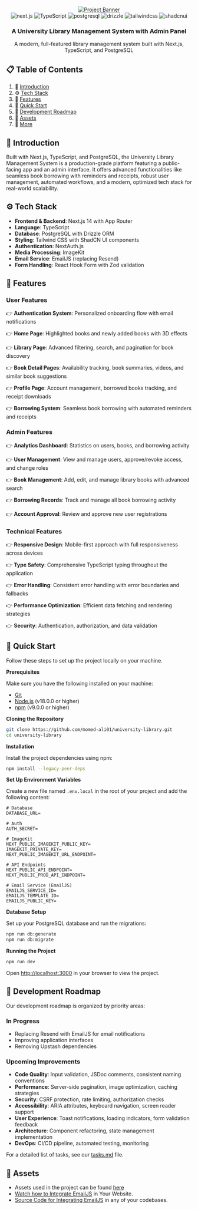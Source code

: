 <div align="center">
  <br />
    <a href="https://www.figma.com/design/DHmtXXDVTCaAYVWUgwYRvd/Library-Management-System?node-id=0-1&p=f&t=a77u5vMKTBXcmF3v-0" target="_blank">
      <img src="https://github.com/user-attachments/assets/7cff0964-6c02-4af5-aa0c-964b349cc9aa" alt="Project Banner">
    </a>
  <br />

  <div>
    <img src="https://img.shields.io/badge/-Next_JS-black?style=for-the-badge&logoColor=white&logo=nextdotjs&color=000000" alt="next.js" />
    <img src="https://img.shields.io/badge/-TypeScript-black?style=for-the-badge&logoColor=white&logo=typescript&color=3178C6" alt="TypeScript" />
    <img src="https://img.shields.io/badge/-PostgreSQL-black?style=for-the-badge&logoColor=white&logo=postgresql&color=4169E1" alt="postgresql" />
    <img src="https://img.shields.io/badge/-Drizzle_ORM-black?style=for-the-badge&logoColor=white&logo=drizzle&color=224099" alt="drizzle" />
    <img src="https://img.shields.io/badge/-Tailwind_CSS-black?style=for-the-badge&logoColor=white&logo=tailwindcss&color=06B6D4" alt="tailwindcss" />
    <img src="https://img.shields.io/badge/-ShadCN_UI-black?style=for-the-badge&logoColor=white&logo=shadcnui&color=black" alt="shadcnui" />

  </div>

  <h3 align="center">A University Library Management System with Admin Panel</h3>

   <div align="center">
     A modern, full-featured library management system built with Next.js, TypeScript, and PostgreSQL
    </div>
</div>

## 📋 <a name="table">Table of Contents</a>

1. 🤖 [Introduction](#introduction)
2. ⚙️ [Tech Stack](#tech-stack)
3. 🔋 [Features](#features)
4. 🤸 [Quick Start](#quick-start)
5. 🧪 [Development Roadmap](#roadmap)
6. 🔗 [Assets](#links)
7. 🚀 [More](#more)

## <a name="introduction">🤖 Introduction</a>

Built with Next.js, TypeScript, and PostgreSQL, the University Library Management System is a production-grade platform featuring a public-facing app and an admin interface. It offers advanced functionalities like seamless book borrowing with reminders and receipts, robust user management, automated workflows, and a modern, optimized tech stack for real-world scalability.

## <a name="tech-stack">⚙️ Tech Stack</a>

- **Frontend & Backend**: Next.js 14 with App Router
- **Language**: TypeScript
- **Database**: PostgreSQL with Drizzle ORM
- **Styling**: Tailwind CSS with ShadCN UI components
- **Authentication**: NextAuth.js
- **Media Processing**: ImageKit
- **Email Service**: EmailJS (replacing Resend)
- **Form Handling**: React Hook Form with Zod validation

## <a name="features">🔋 Features</a>

### User Features

👉 **Authentication System**: Personalized onboarding flow with email notifications  

👉 **Home Page**: Highlighted books and newly added books with 3D effects  

👉 **Library Page**: Advanced filtering, search, and pagination for book discovery  

👉 **Book Detail Pages**: Availability tracking, book summaries, videos, and similar book suggestions  

👉 **Profile Page**: Account management, borrowed books tracking, and receipt downloads  

👉 **Borrowing System**: Seamless book borrowing with automated reminders and receipts  

### Admin Features

👉 **Analytics Dashboard**: Statistics on users, books, and borrowing activity  

👉 **User Management**: View and manage users, approve/revoke access, and change roles  

👉 **Book Management**: Add, edit, and manage library books with advanced search  

👉 **Borrowing Records**: Track and manage all book borrowing activity  

👉 **Account Approval**: Review and approve new user registrations  

### Technical Features

👉 **Responsive Design**: Mobile-first approach with full responsiveness across devices  

👉 **Type Safety**: Comprehensive TypeScript typing throughout the application  

👉 **Error Handling**: Consistent error handling with error boundaries and fallbacks  

👉 **Performance Optimization**: Efficient data fetching and rendering strategies  

👉 **Security**: Authentication, authorization, and data validation  

## <a name="quick-start">🤸 Quick Start</a>

Follow these steps to set up the project locally on your machine.

**Prerequisites**

Make sure you have the following installed on your machine:

- [Git](https://git-scm.com/)
- [Node.js](https://nodejs.org/en) (v18.0.0 or higher)
- [npm](https://www.npmjs.com/) (v9.0.0 or higher)

**Cloning the Repository**

```bash
git clone https://github.com/momed-ali01/university-library.git
cd university-library
```

**Installation**

Install the project dependencies using npm:

```bash
npm install --legacy-peer-deps
```

**Set Up Environment Variables**

Create a new file named `.env.local` in the root of your project and add the following content:

```env
# Database
DATABASE_URL=

# Auth
AUTH_SECRET=

# ImageKit
NEXT_PUBLIC_IMAGEKIT_PUBLIC_KEY=
IMAGEKIT_PRIVATE_KEY=
NEXT_PUBLIC_IMAGEKIT_URL_ENDPOINT=

# API Endpoints
NEXT_PUBLIC_API_ENDPOINT=
NEXT_PUBLIC_PROD_API_ENDPOINT=

# Email Service (EmailJS)
EMAILJS_SERVICE_ID=
EMAILJS_TEMPLATE_ID=
EMAILJS_PUBLIC_KEY=
```

**Database Setup**

Set up your PostgreSQL database and run the migrations:

```bash
npm run db:generate
npm run db:migrate
```

**Running the Project**

```bash
npm run dev
```

Open [http://localhost:3000](http://localhost:3000) in your browser to view the project.

## <a name="roadmap">🧪 Development Roadmap</a>

Our development roadmap is organized by priority areas:

### In Progress
- Replacing Resend with EmailJS for email notifications
- Improving application interfaces
- Removing Upstash dependencies

### Upcoming Improvements
- **Code Quality**: Input validation, JSDoc comments, consistent naming conventions
- **Performance**: Server-side pagination, image optimization, caching strategies
- **Security**: CSRF protection, rate limiting, authorization checks
- **Accessibility**: ARIA attributes, keyboard navigation, screen reader support
- **User Experience**: Toast notifications, loading indicators, form validation feedback
- **Architecture**: Component refactoring, state management implementation
- **DevOps**: CI/CD pipeline, automated testing, monitoring

For a detailed list of tasks, see our [tasks.md](./tasks.md) file.

## <a name="links">🔗 Assets</a>

- Assets used in the project can be found [here](https://drive.google.com/file/d/1Q-Wx1Y5W-0tsHCyWLXQ1oLW8x8fnROy_/view?usp=sharing)
- [Watch how to Integrate EmailJS](https://youtu.be/kt0FrkQgw8w?feature=shared&t=13792) in Your Website.
- [Source Code for Integrating EmailJS](https://github.com/adrianhajdin/threejs-portfolio/blob/main/src/sections/Contact.jsx) in any of your codebases.

